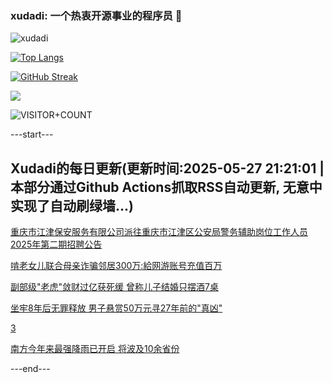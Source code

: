 ### xudadi: 一个热衷开源事业的程序员 👋

![xudadi](https://github-readme-stats-git-masterorgs-github-readme-stats-team.vercel.app/api?username=xudadi)

[![Top Langs](https://github-readme-stats.vercel.app/api/top-langs/?username=xudadi)](https://github.com/anuraghazra/github-readme-stats)

[![GitHub Streak](https://streak-stats.demolab.com?user=xudadi&locale=zh_Hans)](https://git.io/streak-stats)

![](https://raw.githubusercontent.com/xudadi/xudadi/main/assets/github-contribution-grid-snake.svg)

![VISITOR+COUNT](https://komarev.com/ghpvc/?username=xudadi&label=VISITOR+COUNT)


---start---

## Xudadi的每日更新(更新时间:2025-05-27 21:21:01 | 本部分通过Github Actions抓取RSS自动更新, 无意中实现了自动刷绿墙...)

[重庆市江津保安服务有限公司派往重庆市江津区公安局警务辅助岗位工作人员2025年第二期招聘公告](https://www.gongkaoleida.com/article/2421895)

[啃老女儿联合母亲诈骗邻居300万:給网游账号充值百万](https://m.163.com/news/article/K0JAJRD90514EGPO.html)

[副部级"老虎"敛财过亿获死缓 曾称儿子结婚只摆酒7桌](https://m.163.com/news/article/K0J5M06I055040N3.html)

[坐牢8年后无罪释放 男子悬赏50万元寻27年前的"真凶"](https://m.163.com/news/article/K0J3GVEN0512D3VJ.html)

[3](https://m.163.com/touch/news/sub/domestic)

[南方今年来最强降雨已开启 将波及10余省份](https://m.163.com/news/article/K0J7QIDQ0514R9OJ.html)

---end---
